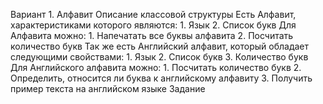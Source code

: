 Вариант 1. Алфавит
Описание классовой структуры
Есть Алфавит, характеристиками которого являются:
    1. Язык
    2. Список букв
Для Алфавита можно:
    1. Напечатать все буквы алфавита
    2. Посчитать количество букв
Так же есть Английский алфавит, который обладает следующими свойствами:
    1. Язык
    2. Список букв
    3. Количество букв
Для Английского алфавита можно:
    1. Посчитать количество букв
    2. Определить, относится ли буква к английскому алфавиту
    3. Получить пример текста на английском языке
Задание